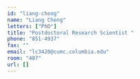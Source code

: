 ```yaml
---
id: "liang-cheng"
name: "Liang Cheng"
letters: ["PhD"]
title: "Postdoctoral Research Scientist "
phone: "851-4937"
fax: ""
email: "lc3420@cumc.columbia.edu"
room: "407"
url: []
---
```

